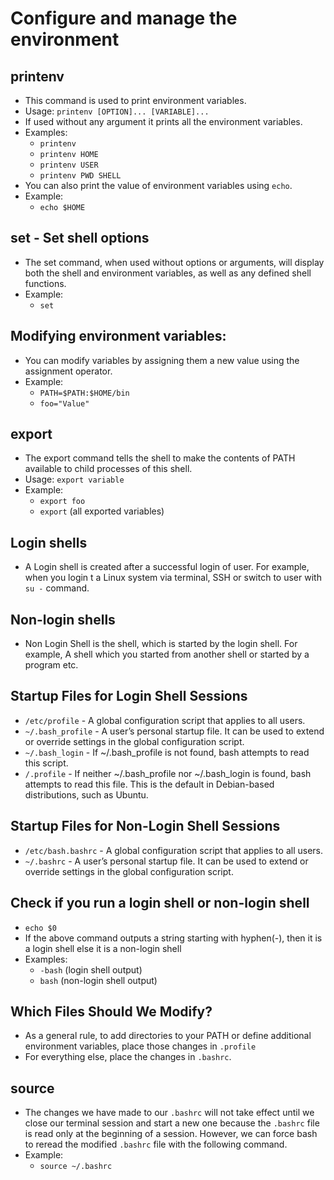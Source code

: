 # Configure and manage the environment

## printenv
- This command is used to print environment variables.
- Usage: `printenv [OPTION]... [VARIABLE]...`
- If used without any argument it prints all the environment variables.
- Examples:
    - `printenv`
    - `printenv HOME`
    - `printenv USER`
    - `printenv PWD SHELL`
- You can also print the value of environment variables using `echo`.
- Example:
    - `echo $HOME`

## set - Set shell options 
- The set command, when used without options or arguments, will display both the shell and environment variables, as well as any defined shell functions.
- Example:
    - `set`

## Modifying environment variables:
- You can modify variables by assigning them a new value using the assignment operator.
- Example:
    - `PATH=$PATH:$HOME/bin`
    - `foo="Value"`

## export
- The export command tells the shell to make the contents of PATH available to child processes of this shell.
- Usage: `export variable`
- Example:
    - `export foo`
    - `export` (all exported variables)

## Login shells
- A Login shell is created after a successful login of user. For example, when you login t a Linux system via terminal, SSH or switch to user with `su -` command.

## Non-login shells
- Non Login Shell is the shell, which is started by the login shell. For example, A shell which you started from another shell or started by a program etc.

## Startup Files for Login Shell Sessions
- `/etc/profile` - A global configuration script that applies to all users.
- `~/.bash_profile` - A user’s personal startup file. It can be used to extend or override settings in the global configuration script.
- `~/.bash_login` - If ~/.bash_profile is not found, bash attempts to read this script.
- `/.profile` - If neither ~/.bash_profile nor ~/.bash_login is found, bash attempts to read this file. This is the default in Debian-based distributions, such as Ubuntu.

## Startup Files for Non-Login Shell Sessions
- `/etc/bash.bashrc` - A global configuration script that applies to all users.
- `~/.bashrc` - A user’s personal startup file. It can be used to extend or override settings in the global configuration script.

## Check if you run a login shell or non-login shell
- `echo $0`
- If the above command outputs a string starting with hyphen(-), then it is a login shell else it is a non-login shell
- Examples:
    - `-bash` (login shell output)
    - `bash` (non-login shell output)

## Which Files Should We Modify?
- As a general rule, to add directories to your PATH or define additional environment variables, place those changes in `.profile`
- For everything else, place the changes in `.bashrc`.

## source
- The changes we have made to our `.bashrc` will not take effect until we close our terminal session and start a new one because the `.bashrc` file is read only at the beginning of a session. However, we can force bash to reread the modified `.bashrc` file with the following command.
- Example:
    - `source ~/.bashrc`